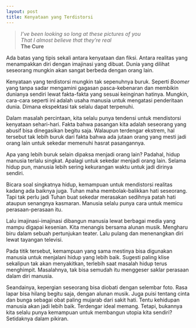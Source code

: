 ```yaml
---
layout: post
title: Kenyataan yang Terdistorsi
---
```


> _I’ve been looking so long at these pictures of you_  
> _That I almost believe that they’re real_  
> **The Cure**

Ada batas yang tipis sekali antara kenyataan dan fiksi. Antara realitas yang menampakkan diri dengan
imajinasi yang dibuat. Dunia yang dilihat seseorang mungkin akan sangat berbeda dengan orang lain.

Kenyataan yang terdistorsi mungkin tak sepenuhnya buruk. Seperti _Boomer_ yang tanpa sadar mengamini
gagasan pasca-kebenaran dan membikin dunianya sendiri lewat fakta-fakta yang sesuai keinginan hatinya.
Mungkin, cara-cara seperti ini adalah usaha manusia untuk mengatasi penderitaan dunia. Dimana
ekspektasi tak selalu dapat terpenuhi.

Dalam masalah percintaan, kita selalu punya tendensi untuk mendistorsi kenyataan sehari-hari. Fakta
bahwa pasangan kita adalah seseorang yang abusif bisa dinegasikan begitu saja. Walaupun terdengar
ekstrem, hal tersebut tak lebih buruk dari fakta bahwa ada jutaan orang yang mesti jadi orang lain untuk sekedar memenuhi hasrat pasangannya.

Apa yang lebih buruk selain dipaksa menjadi orang lain? Padahal, hidup manusia terlalu singkat. Apalagi untuk sekedar menjadi orang lain. Selama hidup pun, manusia lebih sering kekurangan waktu untuk jadi dirinya sendiri.

Bicara soal singkatnya hidup, kemampuan untuk mendistorsi realitas kadang ada baiknya juga. Tuhan
maha membolak-balikkan hati seseorang. Tapi tak perlu jadi Tuhan buat sekedar merasakan sedihnya
patah hati ataupun senangnya kasmaran. Manusia selalu punya cara untuk memicu perasaan-perasaan itu.

Lalu imajinasi-imajinasi dibangun manusia lewat berbagai media yang mampu digapai kesenian.
Kita menangis bersama alunan musik. Mengharu biru dalam sebuah pertunjukan teater. Lalu pulang dan
menenangkan diri lewat tayangan televisi.

Pada titik tersebut, kemampuan yang sama mestinya bisa digunakan manusia untuk menjalani hidup yang
lebih baik. Sugesti paling klise sekalipun tak akan menyakitkan, terlebih saat masalah hidup terus
menghimpit. Masalahnya, tak bisa semudah itu menggeser saklar perasaan dalam diri manusia.

Seandainya, kepergian seseorang bisa diobati dengan selembar foto. Rasa lapar bisa hilang begitu saja,
dengan alunan musik. Juga puisi tentang cinta dan bunga sebagai obat paling mujarab dari sakit hati.
Tentu kehidupan manusia akan jadi lebih baik. Terdengar ideal memang. Tetapi, bukannya kita selalu
punya kemampuan untuk membangun utopia kita sendiri? Setidaknya dalam pikiran.
